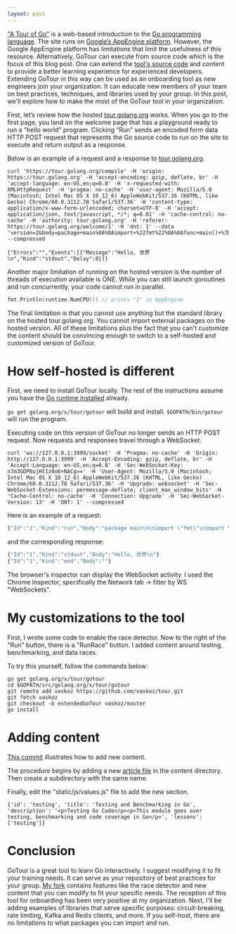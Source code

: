 ```yaml
---
layout: post
---
```


["A Tour of Go"](https://tour.golang.org/) is a web-based introduction to the [Go programming language](https://golang.org/). The site runs on [Google’s AppEngine platform](https://cloud.google.com/appengine/). However, the Google AppEngine platform has limitations that limit the usefulness of this resource. Alternatively, GoTour can execute from source code which is the focus of this blog post. One can extend the [tool's source code](https://github.com/golang/tour) and content to provide a better learning experience for experienced developers. Extending GoTour in this way can be used as an onboarding tool as new engineers join your organization. It can educate new members of your team on best practices, techniques, and libraries used by your group. In this post, we'll explore how to make the most of the GoTour tool in your organization.

First, let’s review how the hosted [tour.golang.org](https://tour.golang.org/) works. When you go to the first page, you land on the welcome page that has a playground ready to run a "hello world" program. Clicking “Run” sends an encoded form data HTTP POST request that represents the Go source code to run on the site to execute and return output as a response.

Below is an example of a request and a response to
[tour.golang.org](https://tour.golang.org/).
```
curl 'https://tour.golang.org/compile' -H 'origin: https://tour.golang.org' -H 'accept-encoding: gzip, deflate, br' -H 'accept-language: en-US,en;q=0.8' -H 'x-requested-with: XMLHttpRequest' -H 'pragma: no-cache' -H 'user-agent: Mozilla/5.0 (Macintosh; Intel Mac OS X 10_12_6) AppleWebKit/537.36 (KHTML, like Gecko) Chrome/60.0.3112.78 Safari/537.36' -H 'content-type: application/x-www-form-urlencoded; charset=UTF-8' -H 'accept: application/json, text/javascript, */*; q=0.01' -H 'cache-control: no-cache' -H 'authority: tour.golang.org' -H 'referer: https://tour.golang.org/welcome/1' -H 'dnt: 1' --data 'version=2&body=package+main%0A%0Aimport+%22fmt%22%0A%0Afunc+main()+%7B%0A%09fmt.Println(%22Hello%2C+%E4%B8%96%E7%95%8C%22)%0A%7D%0A' --compressed
```
```
{"Errors":"","Events":[{"Message":"Hello, 世界\n","Kind":"stdout","Delay":0}]}
```

Another major limitation of running on the hosted version is the number of threads of execution available is ONE. While you can still launch goroutines and run concurrently, your code cannot run in parallel.

```go
fmt.Println(runtime.NumCPU()) // prints "1" in AppEngine
```

The final limitation is that you cannot use anything but the standard library on the hosted tour.golang.org. You cannot import external packages on the hosted version. All of these limitations plus the fact that you can't customize the content should be convincing enough to switch to a self-hosted and customized version of GoTour.

# How self-hosted is different

First, we need to install GoTour locally. The rest of the instructions assume you have the [Go runtime installed](https://golang.org/doc/install) already.

```go get golang.org/x/tour/gotour``` will build and install. ```$GOPATH/bin/gotour``` will run the program.

Executing code on this version of GoTour no longer sends an HTTP POST request. Now requests and responses travel through a WebSocket.

```
curl 'ws://127.0.0.1:3999/socket' -H 'Pragma: no-cache' -H 'Origin: http://127.0.0.1:3999' -H 'Accept-Encoding: gzip, deflate, br' -H 'Accept-Language: en-US,en;q=0.8' -H 'Sec-WebSocket-Key: n7m3GDPBujHtIz0o6+NACg==' -H 'User-Agent: Mozilla/5.0 (Macintosh; Intel Mac OS X 10_12_6) AppleWebKit/537.36 (KHTML, like Gecko) Chrome/60.0.3112.78 Safari/537.36' -H 'Upgrade: websocket' -H 'Sec-WebSocket-Extensions: permessage-deflate; client_max_window_bits' -H 'Cache-Control: no-cache' -H 'Connection: Upgrade' -H 'Sec-WebSocket-Version: 13' -H 'DNT: 1' --compressed
```

Here is an example of a request:
```javascript
{"Id":"1","Kind":"run","Body":"package main\n\nimport \"fmt\"\nimport \"time\"\n\nfunc main() {\n\ttime.Sleep(10*time.Second)\n\tfmt.Println(\"Hello, 世界\")\n}\n","Options":{"path":"hello.go"}}
```
and the corresponding response:
```javascript
{"Id":"1","Kind":"stdout","Body":"Hello, 世界\n"}
{"Id":"1","Kind":"end","Body":""}
```
The browser's inspector can display the WebSocket activity. I used the Chrome Inspector, specifically the Network tab -> filter by WS "WebSockets".

# My customizations to the tool

First, I wrote some code to enable the race detector. Now to the right of the "Run" button, there is a "RunRace" button. I added content around testing, benchmarking, and data races.

To try this yourself, follow the commands below:
```
go get golang.org/x/tour/gotour
cd $GOPATH/src/golang.org/x/tour/gotour
git remote add vaskoz https://github.com/vaskoz/tour.git
git fetch vaskoz
git checkout -b extendedGoTour vaskoz/master
go install
```

# Adding content

[This commit](https://github.com/vaskoz/tour/commit/fdcfbd6863c6ecc7291527a4ffd7b00107f00d8b) illustrates how to add new content.

The procedure begins by adding a new [article file](https://godoc.org/golang.org/x/tools/cmd/present) in the content directory. Then create a subdirectory with the same name.

Finally, edit the "static/js/values.js" file to add the new section.

```
{'id': 'testing', 'title': 'Testing and Benchmarking in Go', 'description': '<p>Testing Go Code</p><p>This module goes over testing, benchmarking and code coverage in Go</p>', 'lessons': ['testing']}
```

# Conclusion

GoTour is a great tool to learn Go interactively. I suggest modifying it to fit your training needs. It can serve as your repository of best practices for your group. [My fork](https://github.com/vaskoz/tour) contains features like the race detector and new content that you can modify to fit your specific needs. The reception of this tool for onboarding has been very positive at my organization. Next, I'll be adding examples of libraries that serve specific purposes: circuit-breaking, rate limiting, Kafka and Redis clients, and more. If you self-host, there are no limitations to what packages you can import and run.
